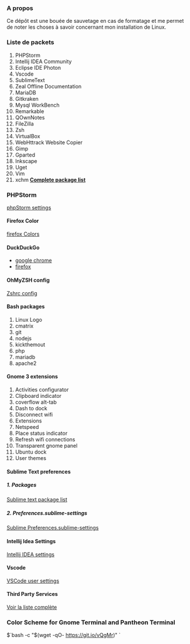 ### A propos 

Ce dépôt est une bouée de sauvetage en cas de formatage et me permet de noter les choses à savoir concernant mon installation de Linux.
### Liste de packets 
1. PHPStorm 
2. Intellij IDEA Community
3. Eclipse IDE Photon 
4. Vscode
5. SublimeText
6. Zeal Offline Documentation 
7. MariaDB
8. Gitkraken
9. Mysql WorkBench
10. Remarkable 
11. QOwnNotes
13. FileZilla
14. Zsh 
15. VirtualBox
16. WebHttrack Website Copier 
17. Gimp
18. Gparted
19. lnkscape
20. Uget
21. Vim 
22. xchm
**[Complete package list](https://github.com/aminelch/workspace/blob/master/package.list "Complete package list")**


### PHPStorm 
[phpStorm settings](https://github.com/aminelch/workspace/blob/master/phpStorm/settings.jar "phpStorm settings")


#### Firefox Color

[firefox Colors](https://color.firefox.com/?theme=XQAAAAIUAQAAAAAAAABBqYhm849SCia2CaaEGccwS-xNKlhX7p_w-bFKDpbUJasOFEb7xDbBpLNSPVGezz8UbhQdB0GWAOD8ATi6goq1YnVG0pMl-SnqDQaOZUOSxI6hRIBBN9cVab3KfaEVnFT8UNixHiWH8LmtKyl93ZVGkBz-kvmbxdqRTnOGOGFU-foQOhnFUiStVUkW2aOPtoZpBAT0yl-BvxEp9675M_ZheGwrw9AtoVcGBsMl1TfdZDrqm1YIX837L_-cMyoA "firefox Colors")


#### DuckDuckGo 


- [google chrome](https://chrome.google.com/webstore/detail/duckduckgo-privacy-essent/bkdgflcldnnnapblkhphbgpggdiikppg "google chrome")
- [firefox](https://addons.mozilla.org/fr/firefox/addon/duckduckgo-for-firefox/ "firefox")


#### OhMyZSH config 

[Zshrc config](https://github.com/aminelch/workspace/blob/master/ohmyzsh/zshrc "Zshrc config")


#### Bash packages 


1. Linux Logo
2. cmatrix 
3. git 
4. nodejs
1. kickthemout
2. php
3. mariadb
4. apache2

#### Gnome 3 extensions 

1. Activities configurator 
2. Clipboard indicator 
3. coverflow alt-tab 
4. Dash to dock
5. Disconnect wifi 
6. Extensions 
7. Netspeed
8. Place status indicator
9. Refresh wifi connections 
10. Transparent gnome panel 
11. Ubuntu dock
12. User themes 

#### Sublime Text preferences 


##### 1. Packages

[Sublime text package list](https://github.com/aminelch/workspace/blob/master/sublimeText/Package%20Control.sublime-settings "Sublime text package list")

##### 2. Preferences.sublime-settings

[Sublime Preferences.sublime-settings](https://github.com/aminelch/workspace/blob/master/sublimeText/Preferences.sublime-settings "Sublime Preferences.sublime-settings")

#### Intellij Idea Settings
[Intellij IDEA settings](https://github.com/aminelch/workspace/blob/master/intellijIdea/settings.zip "Intellij Idea settings")

#### Vscode
[VSCode user settings](https://github.com/aminelch/workspace/blob/master/vscode/settings.json "VSCode user settings") 

#### Third Party Services 

[Voir la liste complète ](https://github.com/aminelch/workspace/blob/master/3rdpartyservices/README.md "Voir la liste complète ")


### Color Scheme for Gnome Terminal and Pantheon Terminal

$`bash -c  "$(wget -qO- https://git.io/vQgMr)" `